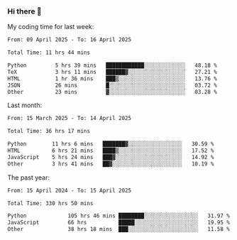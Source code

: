 ### Hi there 👋

My coding time for last week:

<!--START_SECTION:week-->

```txt
From: 09 April 2025 - To: 16 April 2025

Total Time: 11 hrs 44 mins

Python         5 hrs 39 mins   ████████████░░░░░░░░░░░░░   48.18 %
TeX            3 hrs 11 mins   ██████▓░░░░░░░░░░░░░░░░░░   27.21 %
HTML           1 hr 36 mins    ███▒░░░░░░░░░░░░░░░░░░░░░   13.76 %
JSON           26 mins         █░░░░░░░░░░░░░░░░░░░░░░░░   03.72 %
Other          23 mins         ▓░░░░░░░░░░░░░░░░░░░░░░░░   03.28 %
```

<!--END_SECTION:week-->

Last month:

<!--START_SECTION:month-->

```txt
From: 15 March 2025 - To: 14 April 2025

Total Time: 36 hrs 17 mins

Python        11 hrs 6 mins   ███████▓░░░░░░░░░░░░░░░░░   30.59 %
HTML          6 hrs 21 mins   ████▒░░░░░░░░░░░░░░░░░░░░   17.52 %
JavaScript    5 hrs 24 mins   ███▓░░░░░░░░░░░░░░░░░░░░░   14.92 %
Other         3 hrs 41 mins   ██▓░░░░░░░░░░░░░░░░░░░░░░   10.19 %
```

<!--END_SECTION:month-->

The past year:

<!--START_SECTION:year-->

```txt
From: 15 April 2024 - To: 15 April 2025

Total Time: 330 hrs 50 mins

Python             105 hrs 46 mins ████████░░░░░░░░░░░░░░░░░   31.97 %
JavaScript         66 hrs          █████░░░░░░░░░░░░░░░░░░░░   19.95 %
Other              38 hrs 18 mins  ███░░░░░░░░░░░░░░░░░░░░░░   11.58 %
```

<!--END_SECTION:year-->
